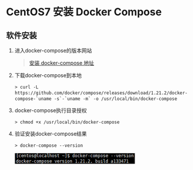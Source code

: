 # CentOS7 安装 Docker Compose

## 软件安装

1.  进入docker-compose的版本网站<br>

    > [安装 docker-compose 地址][docker-compose地址]

2.  下载docker-compose到本地<br>

    ```命令
    > curl -L https://github.com/docker/compose/releases/download/1.21.2/docker-compose-`uname -s`-`uname -m` -o /usr/local/bin/docker-compose
    ```

3.  docker-compose执行目录授权<br>

    ```命令
    > chmod +x /usr/local/bin/docker-compose
    ```

4.  验证安装docker-compose结果<br>

    ```命令
    > docker-compose --version
    ```

    ![第4步](images/08_4_1.png)<br>

[docker-compose地址]: https://github.com/docker/compose/releases

